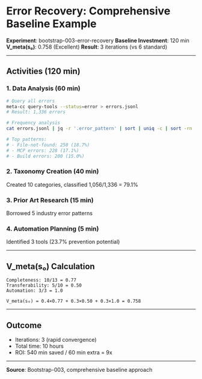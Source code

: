 # Error Recovery: Comprehensive Baseline Example

**Experiment**: bootstrap-003-error-recovery
**Baseline Investment**: 120 min
**V_meta(s₀)**: 0.758 (Excellent)
**Result**: 3 iterations (vs 6 standard)

---

## Activities (120 min)

### 1. Data Analysis (60 min)

```bash
# Query all errors
meta-cc query-tools --status=error > errors.jsonl
# Result: 1,336 errors

# Frequency analysis
cat errors.jsonl | jq -r '.error_pattern' | sort | uniq -c | sort -rn

# Top patterns:
# - File-not-found: 250 (18.7%)
# - MCP errors: 228 (17.1%)
# - Build errors: 200 (15.0%)
```

### 2. Taxonomy Creation (40 min)

Created 10 categories, classified 1,056/1,336 = 79.1%

### 3. Prior Art Research (15 min)

Borrowed 5 industry error patterns

### 4. Automation Planning (5 min)

Identified 3 tools (23.7% prevention potential)

---

## V_meta(s₀) Calculation

```
Completeness: 10/13 = 0.77
Transferability: 5/10 = 0.50
Automation: 3/3 = 1.0

V_meta(s₀) = 0.4×0.77 + 0.3×0.50 + 0.3×1.0 = 0.758
```

---

## Outcome

- Iterations: 3 (rapid convergence)
- Total time: 10 hours
- ROI: 540 min saved / 60 min extra = 9x

---

**Source**: Bootstrap-003, comprehensive baseline approach
